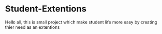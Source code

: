 # Student-Extentions
Hello all, this is small project which make student life more easy by creating thier need as an extentions 
